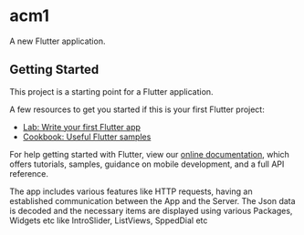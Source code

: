# acm1

A new Flutter application.

## Getting Started

This project is a starting point for a Flutter application.

A few resources to get you started if this is your first Flutter project:

- [Lab: Write your first Flutter app](https://flutter.dev/docs/get-started/codelab)
- [Cookbook: Useful Flutter samples](https://flutter.dev/docs/cookbook)

For help getting started with Flutter, view our
[online documentation](https://flutter.dev/docs), which offers tutorials,
samples, guidance on mobile development, and a full API reference.

The app includes various features like HTTP requests, having an established communication between the App and the Server. 
The Json data is decoded and the necessary items are displayed using various Packages, Widgets etc like IntroSlider, ListViews, SppedDial etc
